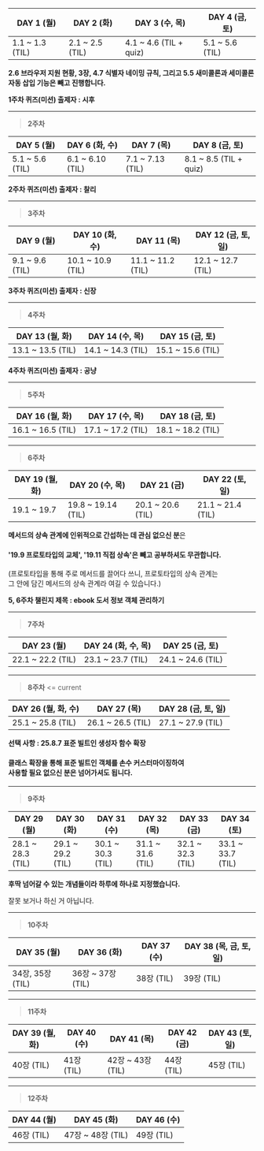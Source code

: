 | DAY 1 (월)      | DAY 2 (화)      | DAY 3 (수, 목)         | DAY 4 (금, 토)  |
| --------------- | --------------- | ---------------------- | --------------- |
| 1.1 ~ 1.3 (TIL) | 2.1 ~ 2.5 (TIL) | 4.1 ~ 4.6 (TIL + quiz) | 5.1 ~ 5.6 (TIL) |

**2.6 브라우저 지원 현황, 3장, 4.7 식별자 네이밍 규칙, 그리고 5.5 새미콜론과 세미콜론 자동 삽입 기능은 빼고 진행합니다.**

**1주차 퀴즈(미션) 출제자 : 시후**

---

> **2주차**

| DAY 5 (월)      | DAY 6 (화, 수)   | DAY 7 (목)       | DAY 8 (금, 토)         |
| --------------- | ---------------- | ---------------- | ---------------------- |
| 5.1 ~ 5.6 (TIL) | 6.1 ~ 6.10 (TIL) | 7.1 ~ 7.13 (TIL) | 8.1 ~ 8.5 (TIL + quiz) |

**2주차 퀴즈(미션) 출제자 : 찰리**

---

> **3주차**

| DAY 9 (월)      | DAY 10 (화, 수)   | DAY 11 (목)       | DAY 12 (금, 토, 일) |
| --------------- | ----------------- | ----------------- | ------------------- |
| 9.1 ~ 9.6 (TIL) | 10.1 ~ 10.9 (TIL) | 11.1 ~ 11.2 (TIL) | 12.1 ~ 12.7 (TIL)   |

**3주차 퀴즈(미션) 출제자 : 신장**

---

> **4주차**

| DAY 13 (월, 화)   | DAY 14 (수, 목)   | DAY 15 (금, 토)   |
| ----------------- | ----------------- | ----------------- |
| 13.1 ~ 13.5 (TIL) | 14.1 ~ 14.3 (TIL) | 15.1 ~ 15.6 (TIL) |

**4주차 퀴즈(미션) 출제자 : 공냥**

---

> **5주차**

| DAY 16 (월, 화)   | DAY 17 (수, 목)   | DAY 18 (금, 토)   |
| ----------------- | ----------------- | ----------------- |
| 16.1 ~ 16.5 (TIL) | 17.1 ~ 17.2 (TIL) | 18.1 ~ 18.2 (TIL) |

---

> **6주차**

| DAY 19 (월, 화) | DAY 20 (수, 목)    | DAY 21 (금)       | DAY 22 (토, 일)   |
| --------------- | ------------------ | ----------------- | ----------------- |
| 19.1 ~ 19.7     | 19.8 ~ 19.14 (TIL) | 20.1 ~ 20.6 (TIL) | 21.1 ~ 21.4 (TIL) |

**메서드의 상속 관계에 인위적으로 간섭하는 데 관심 없으신 분**은

#### '19.9 프로토타입의 교체', '19.11 직접 상속'은 빼고 공부하셔도 무관합니다.

(프로토타입을 통해 주로 메서드를 끌어다 쓰니, 프로토타입의 상속 관계는</br> 그 안에 담긴 메서드의 상속 관계라 여길 수 있습니다.)

**5, 6주차 챌린지 제목 : ebook 도서 정보 객체 관리하기**

---

> **7주차**

| DAY 23 (월)       | DAY 24 (화, 수, 목) | DAY 25 (금, 토)   |
| ----------------- | ------------------- | ----------------- |
| 22.1 ~ 22.2 (TIL) | 23.1 ~ 23.7 (TIL)   | 24.1 ~ 24.6 (TIL) |

---

> **8주차** <= current

| DAY 26 (월, 화, 수) | DAY 27 (목)       | DAY 28 (금, 토, 일) |
| ------------------- | ----------------- | ------------------- |
| 25.1 ~ 25.8 (TIL)   | 26.1 ~ 26.5 (TIL) | 27.1 ~ 27.9 (TIL)   |

**선택 사항 : 25.8.7 표준 빌트인 생성자 함수 확장**

#### 클래스 확장을 통해 표준 빌트인 객체를 손수 커스터마이징하여</br> 사용할 필요 없으신 분은 넘어가셔도 됩니다.

---

> **9주차**

| DAY 29 (월)       | DAY 30 (화)       | DAY 31 (수)       | DAY 32 (목)       | DAY 33 (금)       | DAY 34 (토)       |
| ----------------- | ----------------- | ----------------- | ----------------- | ----------------- | ----------------- |
| 28.1 ~ 28.3 (TIL) | 29.1 ~ 29.2 (TIL) | 30.1 ~ 30.3 (TIL) | 31.1 ~ 31.6 (TIL) | 32.1 ~ 32.3 (TIL) | 33.1 ~ 33.7 (TIL) |

**후딱 넘어갈 수 있는 개념들이라 하루에 하나로 지정했습니다.**

잘못 보거나 하신 거 아닙니다.

---

> **10주차**

| DAY 35 (월)      | DAY 36 (화)       | DAY 37 (수) | DAY 38 (목, 금, 토, 일) |
| ---------------- | ----------------- | ----------- | ----------------------- |
| 34장, 35장 (TIL) | 36장 ~ 37장 (TIL) | 38장 (TIL)  | 39장 (TIL)              |

---

> **11주차**

| DAY 39 (월, 화) | DAY 40 (수) | DAY 41 (목)       | DAY 42 (금) | DAY 43 (토, 일) |
| --------------- | ----------- | ----------------- | ----------- | --------------- |
| 40장 (TIL)      | 41장 (TIL)  | 42장 ~ 43장 (TIL) | 44장 (TIL)  | 45장 (TIL)      |

---

> **12주차**

| DAY 44 (월) | DAY 45 (화)       | DAY 46 (수) |
| ----------- | ----------------- | ----------- |
| 46장 (TIL)  | 47장 ~ 48장 (TIL) | 49장 (TIL)  |
